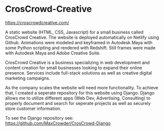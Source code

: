 # CrosCrowd-Creative

https://croscrowdcreative.com/

A static website (HTML, CSS, Javascript) for a small business called CrosCrowd Creative. The website is deployed automatically on Netlify using Github. Animations were modeled and keyframed in Autodesk Maya with some Python scripting and rendered with Redshift. Still frames were made with Autodesk Maya and Adobe Creative Suite.

CrosCrowd Creative is a business specializing in web development and content creation for small businesses looking to expand their online presence. Services include full-stack solutions as well as creative digital marketing campaigns.

As the company scales the website will need more functionality. To achieve that, I created a seperate repository for this website using Django. Django allows me to utilize different apps (Web Dev, Advertising, Consulting) to properly document and search for seperate projects as well as securely store customer information. 

To see the Django repository see: https://github.com/MaxCrowder/CrosCrowd-Django



